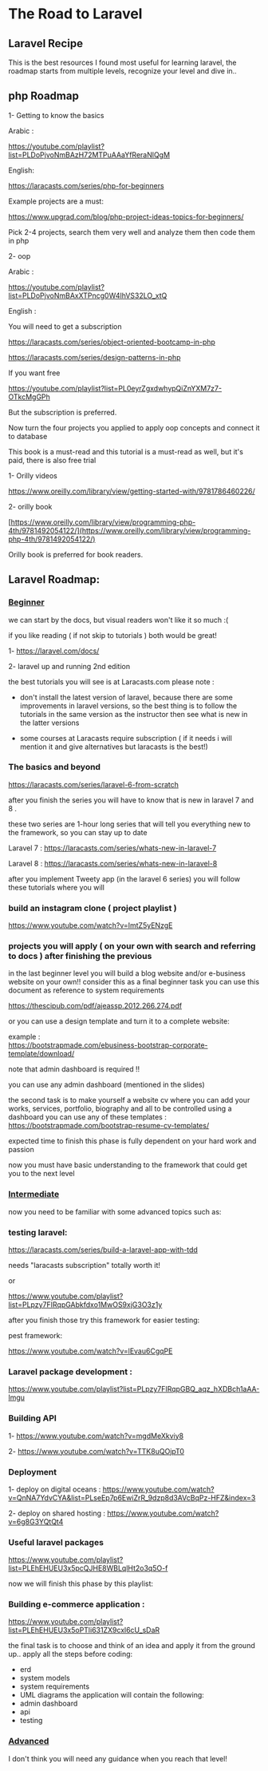 # The Road to Laravel 
## Laravel Recipe
This is the best resources I found most useful for learning laravel, the roadmap starts from multiple levels, recognize your level and dive in.. 

## php Roadmap 
1- Getting to know the basics

Arabic :

https://youtube.com/playlist?list=PLDoPjvoNmBAzH72MTPuAAaYfReraNlQgM

English:

https://laracasts.com/series/php-for-beginners

Example projects are a must:

https://www.upgrad.com/blog/php-project-ideas-topics-for-beginners/

Pick  2-4 projects, search them very well and analyze them then code them in php

2- oop

Arabic :

https://youtube.com/playlist?list=PLDoPjvoNmBAxXTPncg0W4lhVS32LO_xtQ

English :

You will need to get a subscription

https://laracasts.com/series/object-oriented-bootcamp-in-php

https://laracasts.com/series/design-patterns-in-php

If you want free

https://youtube.com/playlist?list=PL0eyrZgxdwhypQiZnYXM7z7-OTkcMgGPh

But the subscription is preferred.

Now turn the four projects you applied to apply oop concepts and connect it to database

This book is a must-read and this tutorial is a must-read as well, but it's paid, there is also free trial

1- Orilly videos

https://www.oreilly.com/library/view/getting-started-with/9781786460226/

2- orilly book

[https://www.oreilly.com/library/view/programming-php-4th/9781492054122/](https://www.oreilly.com/library/view/programming-php-4th/9781492054122/)

Orilly book is preferred for book readers.

## Laravel Roadmap:
### <a href="#beginner">Beginner</a>

we can start by the docs, but visual readers won't like it so much :(

if you like reading ( if not skip to tutorials ) both would be great!

1- https://laravel.com/docs/

2- laravel up and running 2nd edition

the best tutorials you will see is at Laracasts.com
please note :                                                                                                                                                                                                                        

- don't install the latest version of laravel, because there are some improvements in laravel versions, so the best thing is to follow the tutorials in the same version as the instructor then see what is new in the latter versions  

- some courses at Laracasts require subscription ( if it needs i will mention it and give alternatives but laracasts is the best!)

### The basics and beyond
 https://laracasts.com/series/laravel-6-from-scratch

after you finish the series you will have to know that is new in laravel 7 and 8 .

these two series are 1-hour long series that will tell you everything new to the framework, so you can stay up to date

Laravel 7 : https://laracasts.com/series/whats-new-in-laravel-7

Laravel 8 : https://laracasts.com/series/whats-new-in-laravel-8

after you implement Tweety app (in the laravel 6 series) you will follow these tutorials where you will 
### build an instagram clone ( project playlist )
https://www.youtube.com/watch?v=ImtZ5yENzgE

### projects you will apply ( on your own with search and referring to docs ) after finishing the previous
in the last beginner level you will build a blog website and/or e-business website on your own!!
consider this as a final beginner task 
you can use this document as reference to system requirements

https://thescipub.com/pdf/ajeassp.2012.266.274.pdf

or you can use a design template and turn it to a complete website:

example :  
https://bootstrapmade.com/ebusiness-bootstrap-corporate-template/download/

note that admin dashboard is required !!

you can use any admin dashboard (mentioned in the slides)

the second task is to make yourself a website cv where you can add your works, services, portfolio, biography and all to be controlled using a dashboard 
you can use any of these templates :
https://bootstrapmade.com/bootstrap-resume-cv-templates/



expected time to finish this phase is fully dependent on your hard work and passion

now you must have basic understanding to the framework that could get you to the next level
   


### <a href="#intermediate">Intermediate</a>
now you need to be familiar with some advanced topics such as:

### testing laravel:  

https://laracasts.com/series/build-a-laravel-app-with-tdd 

needs "laracasts subscription" totally worth it!

or 

https://www.youtube.com/playlist?list=PLpzy7FIRqpGAbkfdxo1MwOS9xjG3O3z1y

after you finish those try this framework for easier testing:

pest framework:

https://www.youtube.com/watch?v=lEvau6CgqPE


### Laravel package development :


https://www.youtube.com/playlist?list=PLpzy7FIRqpGBQ_aqz_hXDBch1aAA-lmgu

### Building API 
1- https://www.youtube.com/watch?v=mgdMeXkviy8

2- https://www.youtube.com/watch?v=TTK8uQOjpT0


### Deployment
1- deploy on digital oceans : https://www.youtube.com/watch?v=QnNA7YdvCYA&list=PLseEp7p6EwiZrR_9dzp8d3AVcBqPz-HFZ&index=3

2- deploy on shared hosting : https://www.youtube.com/watch?v=6g8G3YQtQt4

### Useful laravel packages
https://www.youtube.com/playlist?list=PLEhEHUEU3x5pcQJHE8WBLqlHt2o3q5O-f


now we will finish this phase by this playlist:


### Building e-commerce application :

https://www.youtube.com/playlist?list=PLEhEHUEU3x5oPTli631ZX9cxl6cU_sDaR

the final task is to choose and think of an idea and apply it from the ground up..
apply all the steps before coding:
- erd
- system models
- system requirements 
- UML diagrams 
the application will contain the following:
- admin dashboard 
- api 
- testing 


### <a href="#advanced">Advanced</a>
I don't think you will need any guidance when you reach that level!

